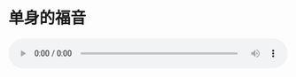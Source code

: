 # 单身的福音

<audio style="width: 100%;" preload="false" controls controlslist="nodownload"><source src="http://file.simai.life/audio/mp3/old/12365.mp3" type="audio/mpeg">Your browser does not support the audio element.</audio>


